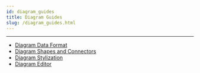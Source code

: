 ```yaml
---
id: diagram_guides
title: Diagram Guides
slug: /diagram_guides.html
---
```


-------------------------

- [Diagram Data Format](diagram_guides/data_format.md)
- [Diagram Shapes and Connectors](diagram_guides/shapes_arrows_list.md)
- [Diagram Stylization](diagram_guides/customization.md)
- [Diagram Editor](diagram_guides/editor_mode.md)
